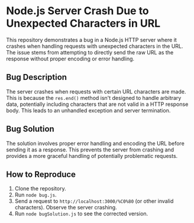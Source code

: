 # Node.js Server Crash Due to Unexpected Characters in URL

This repository demonstrates a bug in a Node.js HTTP server where it crashes when handling requests with unexpected characters in the URL.  The issue stems from attempting to directly send the raw URL as the response without proper encoding or error handling.

## Bug Description
The server crashes when requests with certain URL characters are made. This is because the `res.end()` method isn't designed to handle arbitrary data, potentially including characters that are not valid in a HTTP response body.  This leads to an unhandled exception and server termination.

## Bug Solution
The solution involves proper error handling and encoding the URL before sending it as a response. This prevents the server from crashing and provides a more graceful handling of potentially problematic requests.

## How to Reproduce
1. Clone the repository.
2. Run `node bug.js`.
3. Send a request to `http://localhost:3000/%C0%80` (or other invalid characters).
   Observe the server crashing.
4. Run `node bugSolution.js` to see the corrected version.